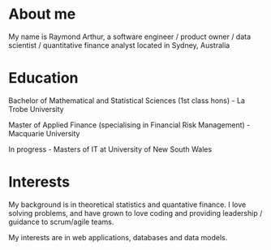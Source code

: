 # About me
My name is Raymond Arthur, a software engineer / product owner / data scientist / quantitative finance analyst located in Sydney, Australia

# Education
Bachelor of Mathematical and Statistical Sciences (1st class hons) - La Trobe University

Master of Applied Finance (specialising in Financial Risk Management) - Macquarie University

In progress - Masters of IT at University of New South Wales

# Interests
My background is in theoretical statistics and quantative finance. I love solving problems, and have grown to love coding and providing leadership / guidance to scrum/agile teams.

My interests are in web applications, databases and data models.


